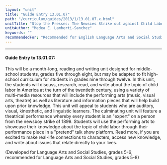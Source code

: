 ```yaml
---
layout: "unit"
title: "Guide Entry 13.01.07"
path: "/curriculum/guides/2013/1/13.01.07.x.html"
unitTitle: "Stop the Presses: The Newsies Strike out against Child Labor!"
unitAuthor: "Medea E. Lamberti-Sanchez"
keywords: ""
recommendedFor: "Recommended for English Language Arts and Social Studies, grades 5-8"
---
```

<body>
<hr/>
<h4>
Guide Entry to 13.01.07:
</h4>
<p>
This will be a month-long, reading and writing unit designed for middle-school students, grades five through eight, but may be adapted to fit high-school curriculum for students in grades nine through twelve. In this unit, the students will discuss, research, read, and write about the topic of child labor in America at the turn of the twentieth century, using a variety of multi-media resources that will include the performing arts (music, visual arts, theatre) as well as literature and information pieces that will help build upon prior knowledge. This unit will appeal to students who are auditory, visual, kinesthetic, and linguistic learners. The culminating unit will feature a theatrical performance whereby every student is an "expert" on a person from the newsboy strike of 1899. Students will use the performing arts to showcase their knowledge about the topic of child labor through their performance piece in a "pretend" talk show platform. Read more, if you are excited to make real-life connections to characters, access new knowledge, and write about issues that relate directly to your lives.
</p>
<p>
(Developed for Language Arts and Social Studies, grades 5-6; recommended for Language Arts and Social Studies, grades 5-8)
</p>
</body>